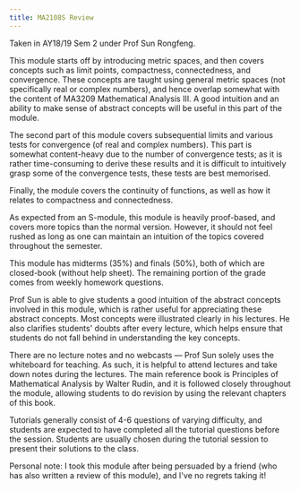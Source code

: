 ```yaml
---
title: MA2108S Review
---
```


Taken in AY18/19 Sem 2 under Prof Sun Rongfeng.

This module starts off by introducing metric spaces, and then covers concepts such as limit points, compactness, connectedness, and convergence.  These concepts are taught using general metric spaces (not specifically real or complex numbers), and hence overlap somewhat with the content of MA3209 Mathematical Analysis III.  A good intuition and an ability to make sense of abstract concepts will be useful in this part of the module.

The second part of this module covers subsequential limits and various tests for convergence (of real and complex numbers).  This part is somewhat content-heavy due to the number of convergence tests; as it is rather time-consuming to derive these results and it is difficult to intuitively grasp some of the convergence tests, these tests are best memorised.

Finally, the module covers the continuity of functions, as well as how it relates to compactness and connectedness.

As expected from an S-module, this module is heavily proof-based, and covers more topics than the normal version.  However, it should not feel rushed as long as one can maintain an intuition of the topics covered throughout the semester.

This module has midterms (35%) and finals (50%), both of which are closed-book (without help sheet).  The remaining portion of the grade comes from weekly homework questions.

Prof Sun is able to give students a good intuition of the abstract concepts involved in this module, which is rather useful for appreciating these abstract concepts.  Most concepts were illustrated clearly in his lectures.  He also clarifies students' doubts after every lecture, which helps ensure that students do not fall behind in understanding the key concepts.

There are no lecture notes and no webcasts — Prof Sun solely uses the whiteboard for teaching.  As such, it is helpful to attend lectures and take down notes during the lectures.  The main reference book is Principles of Mathematical Analysis by Walter Rudin, and it is followed closely throughout the module, allowing students to do revision by using the relevant chapters of this book.

Tutorials generally consist of 4-6 questions of varying difficulty, and students are expected to have completed all the tutorial questions before the session.  Students are usually chosen during the tutorial session to present their solutions to the class.

Personal note:  I took this module after being persuaded by a friend (who has also written a review of this module), and I've no regrets taking it!
